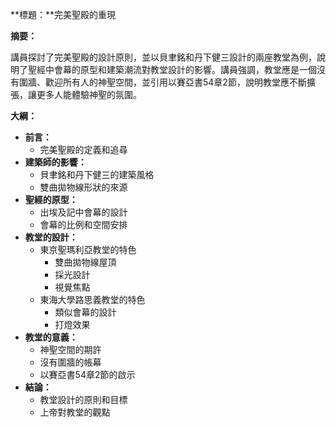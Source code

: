 **標題：**完美聖殿的重現

**摘要：**

講員探討了完美聖殿的設計原則，並以貝聿銘和丹下健三設計的兩座教堂為例，說明了聖經中會幕的原型和建築潮流對教堂設計的影響。講員強調，教堂應是一個沒有圍牆、歡迎所有人的神聖空間，並引用以賽亞書54章2節，說明教堂應不斷擴張，讓更多人能體驗神聖的氛圍。

**大綱：**

* **前言：**
    * 完美聖殿的定義和追尋
* **建築師的影響：**
    * 貝聿銘和丹下健三的建築風格
    * 雙曲拋物線形狀的來源
* **聖經的原型：**
    * 出埃及記中會幕的設計
    * 會幕的比例和空間安排
* **教堂的設計：**
    * 東京聖瑪利亞教堂的特色
        * 雙曲拋物線屋頂
        * 採光設計
        * 視覺焦點
    * 東海大學路思義教堂的特色
        * 類似會幕的設計
        * 打燈效果
* **教堂的意義：**
    * 神聖空間的期許
    * 沒有圍牆的帳幕
    * 以賽亞書54章2節的啟示
* **結論：**
    * 教堂設計的原則和目標
    * 上帝對教堂的觀點